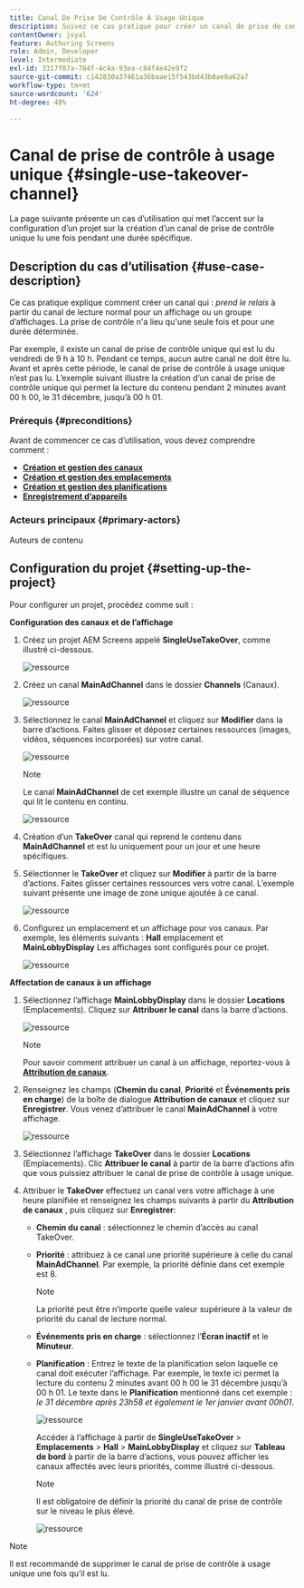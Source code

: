 ```yaml
---
title: Canal De Prise De Contrôle À Usage Unique
description: Suivez ce cas pratique pour créer un canal de prise de contrôle à usage unique.
contentOwner: jsyal
feature: Authoring Screens
role: Admin, Developer
level: Intermediate
exl-id: 3317f07a-784f-4c4a-93ea-c84f4e42e9f2
source-git-commit: c142830a37461a36baae15f543bd43b0ae8a62a7
workflow-type: tm+mt
source-wordcount: '624'
ht-degree: 48%

---
```


# Canal de prise de contrôle à usage unique {#single-use-takeover-channel}

La page suivante présente un cas d’utilisation qui met l’accent sur la configuration d’un projet sur la création d’un canal de prise de contrôle unique lu une fois pendant une durée spécifique.


## Description du cas d’utilisation {#use-case-description}

Ce cas pratique explique comment créer un canal qui : *prend le relais* à partir du canal de lecture normal pour un affichage ou un groupe d’affichages. La prise de contrôle n&#39;a lieu qu&#39;une seule fois et pour une durée déterminée.

Par exemple, il existe un canal de prise de contrôle unique qui est lu du vendredi de 9 h à 10 h. Pendant ce temps, aucun autre canal ne doit être lu. Avant et après cette période, le canal de prise de contrôle à usage unique n’est pas lu. L’exemple suivant illustre la création d’un canal de prise de contrôle unique qui permet la lecture du contenu pendant 2 minutes avant 00 h 00, le 31 décembre, jusqu’à 00 h 01.

### Prérequis {#preconditions}

Avant de commencer ce cas d’utilisation, vous devez comprendre comment :

* **[Création et gestion des canaux](managing-channels.md)**
* **[Création et gestion des emplacements](managing-locations.md)**
* **[Création et gestion des planifications](managing-schedules.md)**
* **[Enregistrement d’appareils](device-registration.md)**

### Acteurs principaux {#primary-actors}

Auteurs de contenu

## Configuration du projet {#setting-up-the-project}

Pour configurer un projet, procédez comme suit :

**Configuration des canaux et de l’affichage**

1. Créez un projet AEM Screens appelé **SingleUseTakeOver**, comme illustré ci-dessous.

   ![ressource](assets/single-takeover1.png)

1. Créez un canal **MainAdChannel** dans le dossier **Channels** (Canaux).

   ![ressource](assets/single-takeover2.png)

1. Sélectionnez le canal **MainAdChannel** et cliquez sur **Modifier** dans la barre d’actions. Faites glisser et déposez certaines ressources (images, vidéos, séquences incorporées) sur votre canal.

   ![ressource](assets/single-takeover2.png)


   >[!NOTE]
   >Le canal **MainAdChannel** de cet exemple illustre un canal de séquence qui lit le contenu en continu.

   ![ressource](assets/single-takeover3.png)

1. Création d’un **TakeOver** canal qui reprend le contenu dans **MainAdChannel** et est lu uniquement pour un jour et une heure spécifiques.

1. Sélectionner le **TakeOver** et cliquez sur **Modifier** à partir de la barre d’actions. Faites glisser certaines ressources vers votre canal. L’exemple suivant présente une image de zone unique ajoutée à ce canal.

   ![ressource](assets/single-takeover4.png)

1. Configurez un emplacement et un affichage pour vos canaux. Par exemple, les éléments suivants : **Hall** emplacement et  **MainLobbyDisplay** Les affichages sont configurés pour ce projet.

   ![ressource](assets/single-takeover5.png)

**Affectation de canaux à un affichage**

1. Sélectionnez l’affichage **MainLobbyDisplay** dans le dossier **Locations** (Emplacements). Cliquez sur **Attribuer le canal** dans la barre d’actions.

   ![ressource](assets/single-takeover6.png)

   >[!NOTE]
   >Pour savoir comment attribuer un canal à un affichage, reportez-vous à **[Attribution de canaux](channel-assignment.md)**.

1. Renseignez les champs (**Chemin du canal**, **Priorité** et **Événements pris en charge**) de la boîte de dialogue **Attribution de canaux** et cliquez sur **Enregistrer**. Vous venez d’attribuer le canal **MainAdChannel** à votre affichage.

   ![ressource](assets/single-takeover7.png)

1. Sélectionnez l’affichage **TakeOver** dans le dossier **Locations** (Emplacements). Clic **Attribuer le canal** à partir de la barre d’actions afin que vous puissiez attribuer le canal de prise de contrôle à usage unique.

1. Attribuer le **TakeOver** effectuez un canal vers votre affichage à une heure planifiée et renseignez les champs suivants à partir du **Attribution de canaux** , puis cliquez sur **Enregistrer**:

   * **Chemin du canal** : sélectionnez le chemin d’accès au canal TakeOver.
   * **Priorité** : attribuez à ce canal une priorité supérieure à celle du canal **MainAdChannel**. Par exemple, la priorité définie dans cet exemple est 8.

     >[!NOTE]
     >La priorité peut être n’importe quelle valeur supérieure à la valeur de priorité du canal de lecture normal.
   * **Événements pris en charge** : sélectionnez l’**Écran inactif** et le **Minuteur**.
   * **Planification** : Entrez le texte de la planification selon laquelle ce canal doit exécuter l’affichage. Par exemple, le texte ici permet la lecture du contenu 2 minutes avant 00 h 00 le 31 décembre jusqu’à 00 h 01. Le texte dans le **Planification** mentionné dans cet exemple : *le 31 décembre après 23h58 et également le 1er janvier avant 00h01*.

     ![ressource](assets/single-takeover8.png)

     Accéder à l’affichage à partir de **SingleUseTakeOver** > **Emplacements** > **Hall** > **MainLobbyDisplay** et cliquez sur **Tableau de bord** à partir de la barre d’actions, vous pouvez afficher les canaux affectés avec leurs priorités, comme illustré ci-dessous.

     >[!NOTE]
     >Il est obligatoire de définir la priorité du canal de prise de contrôle sur le niveau le plus élevé.

     ![ressource](assets/single-takeover9.png)

>[!NOTE]
>
>Il est recommandé de supprimer le canal de prise de contrôle à usage unique une fois qu’il est lu.
